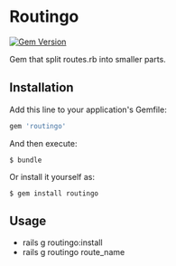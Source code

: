 # Routingo

[![Gem Version](https://badge.fury.io/rb/routingo.svg)](https://badge.fury.io/rb/routingo)

Gem that split routes.rb into smaller parts.

## Installation

Add this line to your application's Gemfile:

```ruby
gem 'routingo'
```

And then execute:

    $ bundle

Or install it yourself as:

    $ gem install routingo

## Usage

  - rails g routingo:install
  - rails g routingo route_name

